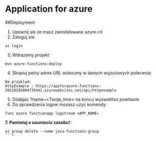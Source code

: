 # Application for azure
##Deployment
  1. Upewnij sie ze masz zainstalowane azure-cli
  2. Zaloguj sie:
  ```
  az login
  ```
  3. Wdrazamy projekt:
  ```
  mvn azure-functions:deploy
  ```
  4. Skopiuj pelny adres URL widoczny w danych wyjsciowych polecenia:
  ```
  Na przyklad:
  HttpExample : https://appforazure-functions-20220205004735441.azurewebsites.net/api/httpexample
  ```
  5. Dodajac ?name=<Twoje_Imie> na koncu wyswietlisz powitanie
  6. Do sprawdzenia logow mozesz uzyc komendy:
  ```
  func azure functionapp logstream <APP_NAME>
  ```
  **7. Pamietaj o usunieciu zasobu!:**
  ```
  az group delete --name java-functions-group
  ```*
